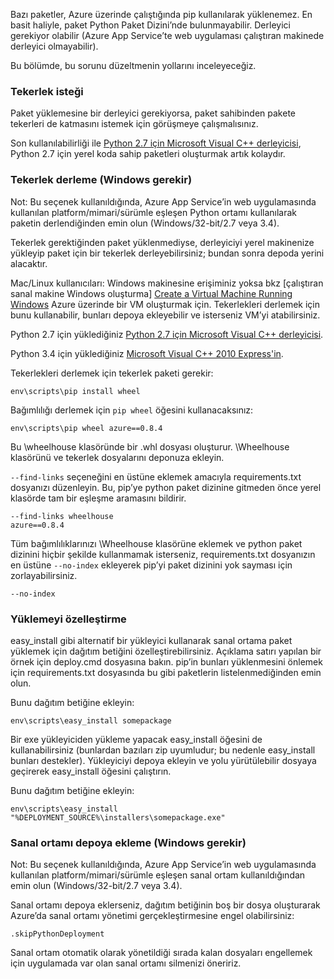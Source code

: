 Bazı paketler, Azure üzerinde çalıştığında pip kullanılarak yüklenemez.  En basit haliyle, paket Python Paket Dizini’nde bulunmayabilir.  Derleyici gerekiyor olabilir (Azure App Service’te web uygulaması çalıştıran makinede derleyici olmayabilir).

Bu bölümde, bu sorunu düzeltmenin yollarını inceleyeceğiz.

### <a name="request-wheels"></a>Tekerlek isteği
Paket yüklemesine bir derleyici gerekiyorsa, paket sahibinden pakete tekerleri de katmasını istemek için görüşmeye çalışmalısınız.

Son kullanılabilirliği ile [Python 2.7 için Microsoft Visual C++ derleyicisi][Microsoft Visual C++ Compiler for Python 2.7], Python 2.7 için yerel koda sahip paketleri oluşturmak artık kolaydır.

### <a name="build-wheels-requires-windows"></a>Tekerlek derleme (Windows gerekir)
Not: Bu seçenek kullanıldığında, Azure App Service’in web uygulamasında kullanılan platform/mimari/sürümle eşleşen Python ortamı kullanılarak paketin derlendiğinden emin olun (Windows/32-bit/2.7 veya 3.4).

Tekerlek gerektiğinden paket yüklenmediyse, derleyiciyi yerel makinenize yükleyip paket için bir tekerlek derleyebilirsiniz; bundan sonra depoda yerini alacaktır.

Mac/Linux kullanıcıları: Windows makinesine erişiminiz yoksa bkz [çalıştıran sanal makine Windows oluşturma] [ Create a Virtual Machine Running Windows] Azure üzerinde bir VM oluşturmak için.  Tekerlekleri derlemek için bunu kullanabilir, bunları depoya ekleyebilir ve isterseniz VM’yi atabilirsiniz. 

Python 2.7 için yüklediğiniz [Python 2.7 için Microsoft Visual C++ derleyicisi][Microsoft Visual C++ Compiler for Python 2.7].

Python 3.4 için yüklediğiniz [Microsoft Visual C++ 2010 Express'in][Microsoft Visual C++ 2010 Express].

Tekerlekleri derlemek için tekerlek paketi gerekir:

    env\scripts\pip install wheel

Bağımlılığı derlemek için `pip wheel` öğesini kullanacaksınız:

    env\scripts\pip wheel azure==0.8.4

Bu \wheelhouse klasöründe bir .whl dosyası oluşturur.  \Wheelhouse klasörünü ve tekerlek dosyalarını deponuza ekleyin.

`--find-links` seçeneğini en üstüne eklemek amacıyla requirements.txt dosyanızı düzenleyin. Bu, pip’ye python paket dizinine gitmeden önce yerel klasörde tam bir eşleşme aramasını bildirir.

    --find-links wheelhouse
    azure==0.8.4

Tüm bağımlılıklarınızı \Wheelhouse klasörüne eklemek ve python paket dizinini hiçbir şekilde kullanmamak isterseniz, requirements.txt dosyanızın en üstüne `--no-index` ekleyerek pip’yi paket dizinini yok sayması için zorlayabilirsiniz.

    --no-index

### <a name="customize-installation"></a>Yüklemeyi özelleştirme
easy\_install gibi alternatif bir yükleyici kullanarak sanal ortama paket yüklemek için dağıtım betiğini özelleştirebilirsiniz.  Açıklama satırı yapılan bir örnek için deploy.cmd dosyasına bakın.  pip’in bunları yüklenmesini önlemek için requirements.txt dosyasında bu gibi paketlerin listelenmediğinden emin olun.

Bunu dağıtım betiğine ekleyin:

    env\scripts\easy_install somepackage

Bir exe yükleyiciden yükleme yapacak easy\_install öğesini de kullanabilirsiniz (bunlardan bazıları zip uyumludur; bu nedenle easy\_install bunları destekler).  Yükleyiciyi depoya ekleyin ve yolu yürütülebilir dosyaya geçirerek easy\_install öğesini çalıştırın.

Bunu dağıtım betiğine ekleyin:

    env\scripts\easy_install "%DEPLOYMENT_SOURCE%\installers\somepackage.exe"

### <a name="include-the-virtual-environment-in-the-repository-requires-windows"></a>Sanal ortamı depoya ekleme (Windows gerekir)
Not: Bu seçenek kullanıldığında, Azure App Service’in web uygulamasında kullanılan platform/mimari/sürümle eşleşen sanal ortam kullanıldığından emin olun (Windows/32-bit/2.7 veya 3.4).

Sanal ortamı depoya eklerseniz, dağıtım betiğinin boş bir dosya oluşturarak Azure’da sanal ortamı yönetimi gerçekleştirmesine engel olabilirsiniz:

    .skipPythonDeployment

Sanal ortam otomatik olarak yönetildiği sırada kalan dosyaları engellemek için uygulamada var olan sanal ortamı silmenizi öneririz.

[Create a Virtual Machine Running Windows]: http://azure.microsoft.com/documentation/articles/virtual-machines-windows-hero-tutorial/
[Microsoft Visual C++ Compiler for Python 2.7]: http://aka.ms/vcpython27
[Microsoft Visual C++ 2010 Express]: http://go.microsoft.com/?linkid=9709949
